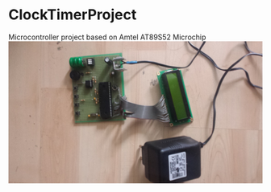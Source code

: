# ClockTimerProject
Microcontroller project based on Amtel AT89S52 Microchip
</br>
![alt text](https://raw.githubusercontent.com/IliyanPopov/ClockTimerProject/master/23.jpg)
